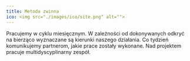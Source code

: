 ```yaml
---
title: Metoda zwinna
ico: <img src="./images/ico/site.png" alt="">
---
```

Pracujemy w cyklu miesięcznym. W zależności od dokonywanych odkryć na bierząco wyznaczane są kierunki naszego działania. Co tydzień komunikujemy partnerom, jakie prace zostały wykonane. Nad projektem pracuje multidyscyplinarny zespół.
